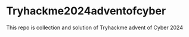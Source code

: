# Tryhackme2024adventofcyber
This repo is collection and solution of Tryhackme advent of Cyber 2024
